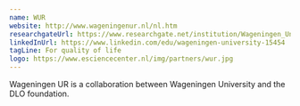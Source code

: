 ```yaml
---
name: WUR
website: http://www.wageningenur.nl/nl.htm
researchgateUrl: https://www.researchgate.net/institution/Wageningen_University
linkedInUrl: https://www.linkedin.com/edu/wageningen-university-15454
tagLine: For quality of life
logo: https://www.esciencecenter.nl/img/partners/wur.jpg
---
```

Wageningen UR is a collaboration between Wageningen University and the DLO foundation.

